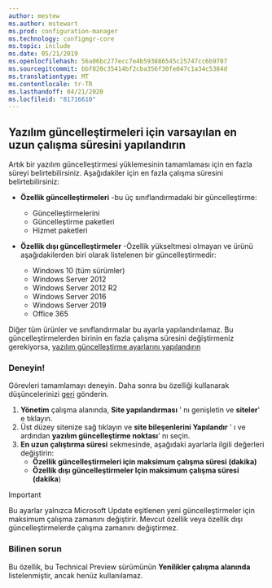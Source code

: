 ```yaml
---
author: mestew
ms.author: mstewart
ms.prod: configuration-manager
ms.technology: configmgr-core
ms.topic: include
ms.date: 05/21/2019
ms.openlocfilehash: 56a06bc277ecc7e4b593886545c25747cc6b9707
ms.sourcegitcommit: bbf820c35414bf2cba356f30fe047c1a34c5384d
ms.translationtype: MT
ms.contentlocale: tr-TR
ms.lasthandoff: 04/21/2020
ms.locfileid: "81716610"
---
```

## <a name="configure-the-default-maximum-run-time-for-software-updates"></a><a name="bkmk_timeout"></a>Yazılım güncelleştirmeleri için varsayılan en uzun çalışma süresini yapılandırın

<!--3734426-->

Artık bir yazılım güncelleştirmesi yüklemesinin tamamlaması için en fazla süreyi belirtebilirsiniz. Aşağıdakiler için en fazla çalışma süresini belirtebilirsiniz:

- **Özellik güncelleştirmeleri** -bu üç sınıflandırmadaki bir güncelleştirme:
    - Güncelleştirmelerini
    - Güncelleştirme paketleri
    - Hizmet paketleri

- **Özellik dışı güncelleştirmeler** -Özellik yükseltmesi olmayan ve ürünü aşağıdakilerden biri olarak listelenen bir güncelleştirmedir:
    - Windows 10 (tüm sürümler)
    - Windows Server 2012
    - Windows Server 2012 R2
    - Windows Server 2016
    - Windows Server 2019
    - Office 365

Diğer tüm ürünler ve sınıflandırmalar bu ayarla yapılandırılamaz. Bu güncelleştirmelerden birinin en fazla çalışma süresini değiştirmeniz gerekiyorsa, [yazılım güncelleştirme ayarlarını yapılandırın](../../../../../sum/get-started/manage-settings-for-software-updates.md#BKMK_SoftwareUpdatesSettings)

### <a name="try-it-out"></a>Deneyin!

Görevleri tamamlamayı deneyin. Daha sonra bu özelliği kullanarak düşüncelerinizi [geri](../../../../understand/find-help.md#product-feedback) gönderin.

1. **Yönetim** çalışma alanında, **Site yapılandırması** ' nı genişletin ve **siteler**' e tıklayın.
1. Üst düzey sitenize sağ tıklayın ve **site bileşenlerini Yapılandır** ' ı ve ardından **yazılım güncelleştirme noktası**' nı seçin.
1. **En uzun çalıştırma süresi** sekmesinde, aşağıdaki ayarlarla ilgili değerleri değiştirin: 
   - **Özellik güncelleştirmeleri için maksimum çalışma süresi (dakika)**
   - **Özellik dışı güncelleştirmeler Için maksimum çalışma süresi (dakika**)

> [!IMPORTANT]  
> Bu ayarlar yalnızca Microsoft Update eşitlenen yeni güncelleştirmeler için maksimum çalışma zamanını değiştirir. Mevcut özellik veya özellik dışı güncelleştirmelerde çalışma zamanını değiştirmez.

### <a name="known-issue"></a>Bilinen sorun

Bu özellik, bu Technical Preview sürümünün **Yenilikler çalışma alanında** listelenmiştir, ancak henüz kullanılamaz.
